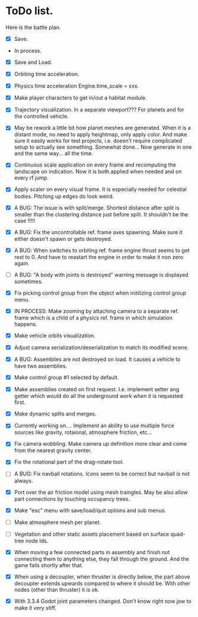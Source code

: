

# ToDo list.

Here is the battle plan.
- [x] Save.
- In process.
- [x] Save and Load.
- [x] Orbiting time acceleration.
- [x] Physics time acceleration Engine.time_scale = xxx.
- [x] Make player characters to get in/out a habitat module.
- [x] Trajectory visualization. In a separate viewport??? For planets and for the controlled vehicle.
- [x] May be rework a little bit how planet meshes are generated. When it is a distant mode, no need to apply heightmap, only apply color. And make sure it easily works for test projects, i.e. doesn't require complicated setup to actually see something.
        Somewhat done... Now generate in one and the same way... all the time.
- [x] Continuous scale application on every frame and recomputing the landscape on indication. Now it is both applied when needed and on every rf jump.
- [x] Apply scaler on every visual frame. It is especially needed for celestial bodies. Pitching up edges do look weird.
- [x] A BUG: The issue is with split/merge. Shortest distance after split is smaller than the clustering distance just before split. It shouldn't be the case !!!!!
- [x] A BUG: Fix the uncontrollable ref. frame axes spawning. Make sure it either doesn't spawn or gets destroyed.
- [x] A BUG: When switches to orbiting ref. frame engine thrust seems to get rest to 0. And have to reastart the engine in order to make it non zero again.
- [ ] A BUG: "A body with joints is destroyed" warning message is displayed sometimes.
- [x] Fix picking control group from the object when initilizing control group menu.
- [x] IN PROCESS: Make zooming by attaching camera to a separate ref. frame which is a child of a physics ref. frame in which simulation happens.
- [x] Make vehicle orbits visualization.
- [x] Adjust camera serialization/deserialization to match its modified scene.
- [x] A BUG: Assemblies are not destroyed on load. It causes a vehicle to have two assemblies.
- [x] Make control group #1 selected by default.
- [x] Make assemblies created on first request. I.e. implement setter ang getter which would do all the underground work when it is requested first.
- [x] Make dynamic splits and merges.
- [x] Currently working on.... Implement an ability to use multiple force sources like gravity, rotaional, atmosphere friction, etc...
- [x] Fix camera wobbling. Make camera up definition more clear and come from the nearest gravity center.
- [x] Fix the rotational part of the drag-rotate tool.
- [ ] A BUG: Fix navball rotations. Icons seem to be correct but navball is not always.
- [x] Port over the air friction model using mesh traingles. May be also allow part connections by touching occupancy trees.
- [x] Make "esc" menu with save/load/quit options and sub menus.
- [ ] Make atmosphere mesh per planet.
- [ ] Vegetation and other static assets placement based on surface quad-tree node Ids.



- [x] When moving a few connected parts in assembly and finish not connecting them to anything else, they fall through the ground. And the game fails shortly after that.
- [x] When using a decoupler, when thruster is directly below, the part above decoupler extends upwards compared to where it should be. With other nodes (other than thruster) it is ok.
- [x] With 3.3.4 Godot joint parameters changed. Don't know right now jow to make it very stiff.






